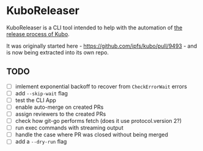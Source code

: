# KuboReleaser

KuboReleaser is a CLI tool intended to help with the automation of [the release process of Kubo](https://github.com/ipfs/kubo/blob/master/docs/RELEASE_ISSUE_TEMPLATE.md).

It was originally started here - https://github.com/ipfs/kubo/pull/9493 - and is now being extracted into its own repo.

## TODO

- [ ] imlement exponential backoff to recover from `CheckErrorWait` errors
- [ ] add `--skip-wait` flag
- [ ] test the CLI App
- [ ] enable auto-merge on created PRs
- [ ] assign reviewers to the created PRs
- [ ] check how git-go performs fetch (does it use protocol.version 2?)
- [ ] run exec commands with streaming output
- [ ] handle the case where PR was closed without being merged
- [ ] add a `--dry-run` flag
